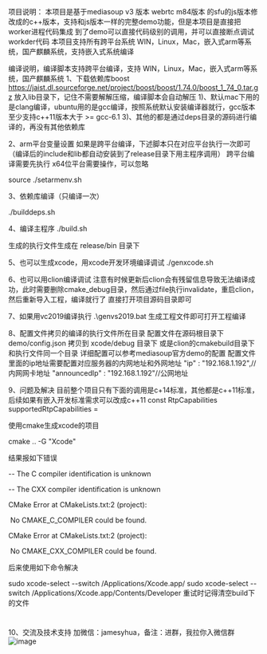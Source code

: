 项目说明：
本项目是基于mediasoup v3 版本 webrtc m84版本 的sfu的js版本修改成的c++版本，支持和js版本一样的完整demo功能，但是本项目是直接把worker进程代码集成
到了demo可以直接代码级别的调用，并可以直接断点调试workder代码
本项目支持所有跨平台系统 WIN，Linux，Mac，嵌入式arm等系统，国产麒麟系统，支持嵌入式系统编译

编译说明，编译脚本支持跨平台编译，支持 WIN，Linux，Mac，嵌入式arm等系统，国产麒麟系统
1、下载依赖库boost 
https://jaist.dl.sourceforge.net/project/boost/boost/1.74.0/boost_1_74_0.tar.gz
放入lib目录下，记住不需要解解压缩，编译脚本会自动解压
1)、默认mac下用的是clang编译，ubuntu用的是gcc编译，按照系统默认安装编译器就行，gcc版本至少支持c++11版本大于 >= gcc-6.1
3)、其他的都是通过deps目录的源码进行编译的，再没有其他依赖库

2、arm平台变量设置
如果是跨平台编译，下述脚本只在对应平台执行一次即可（编译后的include和lib都自动安装到了release目录下用主程序调用）
跨平台编译需要先执行
x64位平台需要操作，可以忽略

source ./setarmenv.sh

3、依赖库编译（只编译一次）

./builddeps.sh 

4、编译主程序
./build.sh

生成的执行文件生成在 
release/bin 目录下

5、也可以生成xcode，用xcode开发环境编译调试
./genxcode.sh

6、也可以用clion编译调试
注意有时候更新后clion会有残留信息导致无法编译成功，此时需要删除cmake_debug目录，然后通过file执行invalidate，重启clion，然后重新导入工程，编译就行了
直接打开项目源码目录即可

7、如果用vc2019编译执行
.\genvs2019.bat
生成工程文件即可打开工程编译

8、配置文件拷贝的编译的执行文件所在目录
配置文件在源码根目录下 demo/config.json 拷贝到 xcode/debug 目录下 或是clion的cmakebuild目录下和执行文件同一个目录
详细配置可以参考mediasoup官方demo的配置
配置文件里面的ip地址需要配置对应服务器的内网地址和外网地址
"ip"          : "192.168.1.192",//内网网卡地址
"announcedIp" : "192.168.1.192"//公网地址


9、问题及解决
目前整个项目只有下面的调用是c+14标准，其他都是c++11标准，后续如果有嵌入开发标准需求可以改成c++11
const RtpCapabilities supportedRtpCapabilities =

使用cmake生成xcode的项目

cmake .. -G "Xcode"

结果报如下错误

-- The C compiler identification is unknown

-- The CXX compiler identification is unknown

CMake Error at CMakeLists.txt:2 (project):

 No CMAKE_C_COMPILER could be found.

CMake Error at CMakeLists.txt:2 (project):

 No CMAKE_CXX_COMPILER could be found.

后来使用如下命令解决

sudo xcode-select --switch /Applications/Xcode.app/
sudo xcode-select --switch /Applications/Xcode.app/Contents/Developer
重试时记得清空build下的文件
#


10、交流及技术支持
加微信：jamesyhua，备注：进群，我拉你入微信群
![image](https://github.com/yanhua133/mediasoup-sfu-cpp/blob/main/zuozhe.jpeg?raw=true)